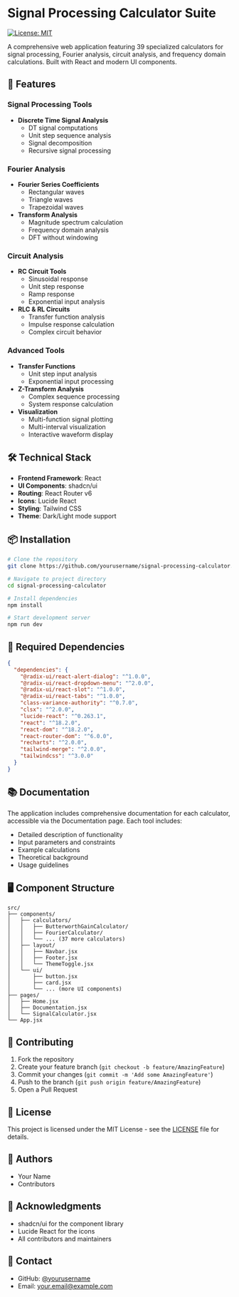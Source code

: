 # Signal Processing Calculator Suite
[![License: MIT](https://img.shields.io/badge/License-MIT-yellow.svg)](https://opensource.org/licenses/MIT)

A comprehensive web application featuring 39 specialized calculators for signal processing, Fourier analysis, circuit analysis, and frequency domain calculations. Built with React and modern UI components.

## 🚀 Features

### Signal Processing Tools
- **Discrete Time Signal Analysis**
  - DT signal computations
  - Unit step sequence analysis
  - Signal decomposition
  - Recursive signal processing

### Fourier Analysis
- **Fourier Series Coefficients**
  - Rectangular waves
  - Triangle waves
  - Trapezoidal waves
- **Transform Analysis**
  - Magnitude spectrum calculation
  - Frequency domain analysis
  - DFT without windowing

### Circuit Analysis
- **RC Circuit Tools**
  - Sinusoidal response
  - Unit step response
  - Ramp response
  - Exponential input analysis
- **RLC & RL Circuits**
  - Transfer function analysis
  - Impulse response calculation
  - Complex circuit behavior

### Advanced Tools
- **Transfer Functions**
  - Unit step input analysis
  - Exponential input processing
- **Z-Transform Analysis**
  - Complex sequence processing
  - System response calculation
- **Visualization**
  - Multi-function signal plotting 
  - Multi-interval visualization
  - Interactive waveform display

## 🛠️ Technical Stack

- **Frontend Framework**: React
- **UI Components**: shadcn/ui
- **Routing**: React Router v6
- **Icons**: Lucide React
- **Styling**: Tailwind CSS
- **Theme**: Dark/Light mode support

## 📦 Installation

```bash
# Clone the repository
git clone https://github.com/yourusername/signal-processing-calculator.git

# Navigate to project directory
cd signal-processing-calculator

# Install dependencies
npm install

# Start development server
npm run dev
```

## 🔧 Required Dependencies

```json
{
  "dependencies": {
    "@radix-ui/react-alert-dialog": "^1.0.0",
    "@radix-ui/react-dropdown-menu": "^2.0.0",
    "@radix-ui/react-slot": "^1.0.0",
    "@radix-ui/react-tabs": "^1.0.0",
    "class-variance-authority": "^0.7.0",
    "clsx": "^2.0.0",
    "lucide-react": "^0.263.1",
    "react": "^18.2.0",
    "react-dom": "^18.2.0",
    "react-router-dom": "^6.0.0",
    "recharts": "^2.0.0",
    "tailwind-merge": "^2.0.0",
    "tailwindcss": "^3.0.0"
  }
}
```

## 📚 Documentation

The application includes comprehensive documentation for each calculator, accessible via the Documentation page. Each tool includes:

- Detailed description of functionality
- Input parameters and constraints
- Example calculations
- Theoretical background
- Usage guidelines

## 🖥️ Component Structure

```
src/
├── components/
│   ├── calculators/
│   │   ├── ButterworthGainCalculator/
│   │   ├── FourierCalculator/
│   │   └── ... (37 more calculators)
│   ├── layout/
│   │   ├── Navbar.jsx
│   │   ├── Footer.jsx
│   │   └── ThemeToggle.jsx
│   └── ui/
│       ├── button.jsx
│       ├── card.jsx
│       └── ... (more UI components)
├── pages/
│   ├── Home.jsx
│   ├── Documentation.jsx
│   └── SignalCalculator.jsx
└── App.jsx
```

## 🤝 Contributing

1. Fork the repository
2. Create your feature branch (`git checkout -b feature/AmazingFeature`)
3. Commit your changes (`git commit -m 'Add some AmazingFeature'`)
4. Push to the branch (`git push origin feature/AmazingFeature`)
5. Open a Pull Request

## 📄 License

This project is licensed under the MIT License - see the [LICENSE](LICENSE) file for details.

## 👥 Authors

- Your Name
- Contributors

## 🙏 Acknowledgments

- shadcn/ui for the component library
- Lucide React for the icons
- All contributors and maintainers

## 📧 Contact

- GitHub: [@yourusername](https://github.com/yourusername)
- Email: your.email@example.com
